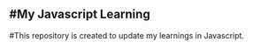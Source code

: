 #My Javascript Learning
--------------------------
#This repository is created to update my learnings in Javascript.
